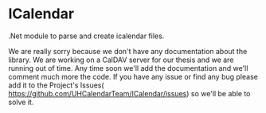 # ICalendar
.Net module to parse and create icalendar files.

We are really sorry because we don't have any documentation about the library. We are working on a CalDAV server for our thesis and we are running out of time. Any time soon we'll add the documentation and we'll comment much more the code.
If you have any issue or find any bug please add it to the Project's Issues( https://github.com/UHCalendarTeam/ICalendar/issues) so we'll be able to solve it. 
